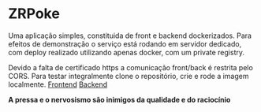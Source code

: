 # ZRPoke

Uma aplicação simples, constituida de front e backend dockerizados.
Para efeitos de demonstração o serviço está rodando em servidor dedicado,
com deploy realizado utilizando apenas docker, com um private registry.

Devido a falta de certificado https a comunicação front/back é restrita
pelo CORS. Para testar integralmente clone o repositório, crie e rode a imagem localmente.
[Frontend](http://ds1423.tmddedicated.com:3000)
[Backend](http://ds1423.tmddedicated.com:3030/api/pokemon/raichu)

**A pressa e o nervosismo são inimigos da qualidade e do raciocínio**
